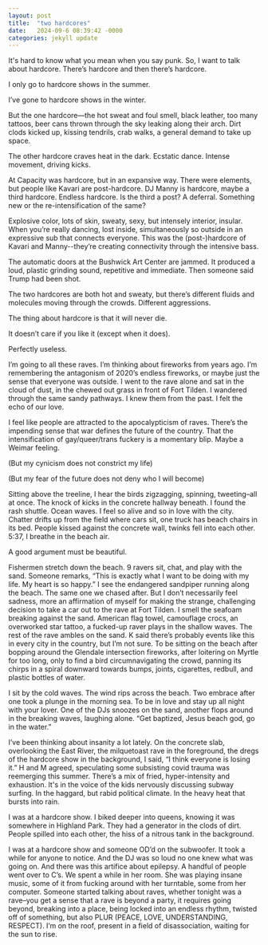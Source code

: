 ```yaml
---
layout: post
title:  "two hardcores"
date:   2024-09-6 08:39:42 -0000
categories: jekyll update
---
```

It's hard to know what you mean when you say punk. So, I want to talk about hardcore. There’s hardcore and then there’s hardcore. 

I only go to hardcore shows in the summer. 

I’ve gone to hardcore shows in the winter. 

But the one hardcore—the hot sweat and foul smell, black leather, too many tattoos, beer cans thrown through the sky leaking along their arch. Dirt clods kicked up, kissing tendrils, crab walks, a general demand to take up space.

The other hardcore craves heat in the dark. Ecstatic dance. Intense movement, driving kicks. 

At Capacity was hardcore, but in an expansive way. There were elements, but people like Kavari are post-hardcore. DJ Manny is hardcore, maybe a third hardcore. Endless hardcore. Is the third a post? A deferral. Something new or the re-intensification of the same? 

Explosive color, lots of skin, sweaty, sexy, but intensely interior, insular. When you’re really dancing, lost inside, simultaneously so outside in an expressive sub that connects everyone. This was the (post-)hardcore of Kavari and Manny--they’re creating connectivity through the intensive bass. 

The automatic doors at the Bushwick Art Center are jammed. It produced a loud, plastic grinding sound, repetitive and immediate. Then someone said Trump had been shot. 

The two hardcores are both hot and sweaty, but there’s different fluids and molecules moving through the crowds. Different aggressions. 

The thing about hardcore is that it will never die.

It doesn’t care if you like it (except when it does). 

Perfectly useless. 

I’m going to all these raves. I’m thinking about fireworks from years ago. I’m remembering the antagonism of 2020’s endless fireworks, or maybe just the sense that everyone was outside. I went to the rave alone and sat in the cloud of dust, in the chewed out grass in front of Fort Tilden. I wandered through the same sandy pathways. I knew them from the past. I felt the echo of our love.

I feel like people are attracted to the apocalypticism of raves. There’s the impending sense that war defines the future of the country. That the intensification of gay/queer/trans fuckery is a momentary blip. Maybe a Weimar feeling. 

(But my cynicism does not constrict my life) 

(But my fear of the future does not deny who I will become)

Sitting above the treeline, I hear the birds zigzagging, spinning, tweeting–all at once. The knock of kicks in the concrete hallway beneath. I found the rash shuttle. Ocean waves. I feel so alive and so in love with the city. Chatter drifts up from the field where cars sit, one truck has beach chairs in its bed. People kissed against the concrete wall, twinks fell into each other. 5:37, I breathe in the beach air. 

A good argument must be beautiful.

Fishermen stretch down the beach. 9 ravers sit, chat, and play with the sand. Someone remarks, “This is exactly what I want to be doing with my life. My heart is so happy.” I see the endangered sandpiper running along the beach. The same one we chased after. But I don’t necessarily feel sadness, more an affirmation of myself for making the strange, challenging decision to take a car out to the rave at Fort Tilden. I smell the seafoam breaking against the sand. American flag towel, camouflage crocs, an overworked star tattoo, a fucked-up raver plays in the shallow waves. The rest of the rave ambles on the sand. K said there’s probably events like this in every city in the country, but I’m not sure. To be sitting on the beach after bopping around the Glendale intersection fireworks, after loitering on Myrtle for too long, only to find a bird circumnavigating the crowd, panning its chirps in a spiral downward towards bumps, joints, cigarettes, redbull, and plastic bottles of water. 

I sit by the cold waves. The wind rips across the beach. Two embrace after one took a plunge in the morning sea. To be in love and stay up all night with your lover. One of the DJs snoozes on the sand, another flops around in the breaking waves, laughing alone. “Get baptized, Jesus beach god, go in the water.” 

I’ve been thinking about insanity a lot lately. On the concrete slab, overlooking the East River, the milquetoast rave in the foreground, the dregs of the hardcore show in the background, I said, “I think everyone is losing it.” H and M agreed, speculating some subsisting covid trauma was reemerging this summer. There’s a mix of fried, hyper-intensity and exhaustion. It's in the voice of the kids nervously discussing subway surfing. In the haggard, but rabid political climate. In the heavy heat that bursts into rain. 

I was at a hardcore show. I biked deeper into queens, knowing it was somewhere in Highland Park. They had a generator in the clods of dirt. People spilled into each other, the hiss of a nitrous tank in the background. 

I was at a hardcore show and someone OD’d on the subwoofer. It took a while for anyone to notice. And the DJ was so loud no one knew what was going on. And there was this artifice about epilepsy. A handful of people went over to C’s. We spent a while in her room. She was playing insane music, some of it from fucking around with her turntable, some from her computer. Someone started talking about raves, whether tonight was a rave–you get a sense that a rave is beyond a party, it requires going beyond, breaking into a place, being locked into an endless rhythm, twisted off of something, but also PLUR (PEACE, LOVE, UNDERSTANDING, RESPECT). I’m on the roof, present in a field of disassociation, waiting for the sun to rise. 
